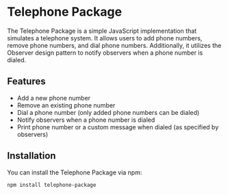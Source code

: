 # Telephone Package

The Telephone Package is a simple JavaScript implementation that simulates a telephone system. It allows users to add phone numbers, remove phone numbers, and dial phone numbers. Additionally, it utilizes the Observer design pattern to notify observers when a phone number is dialed.

## Features

- Add a new phone number
- Remove an existing phone number
- Dial a phone number (only added phone numbers can be dialed)
- Notify observers when a phone number is dialed
- Print phone number or a custom message when dialed (as specified by observers)

## Installation

You can install the Telephone Package via npm:

```bash
npm install telephone-package
